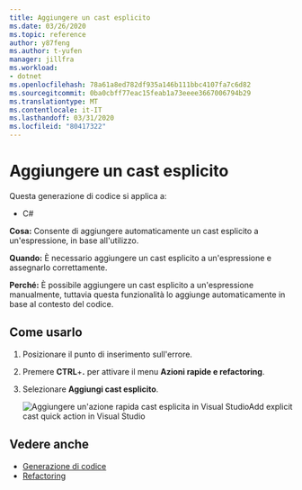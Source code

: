 ```yaml
---
title: Aggiungere un cast esplicito
ms.date: 03/26/2020
ms.topic: reference
author: y87feng
ms.author: t-yufen
manager: jillfra
ms.workload:
- dotnet
ms.openlocfilehash: 78a61a8ed782df935a146b111bbc4107fa7c6d82
ms.sourcegitcommit: 0ba0cbff77eac15feab1a73eeee3667006794b29
ms.translationtype: MT
ms.contentlocale: it-IT
ms.lasthandoff: 03/31/2020
ms.locfileid: "80417322"
---
```

# <a name="add-explicit-cast"></a>Aggiungere un cast esplicito

Questa generazione di codice si applica a:

- C#

**Cosa:** Consente di aggiungere automaticamente un cast esplicito a un'espressione, in base all'utilizzo.

**Quando:** È necessario aggiungere un cast esplicito a un'espressione e assegnarlo correttamente.

**Perché:** È possibile aggiungere un cast esplicito a un'espressione manualmente, tuttavia questa funzionalità lo aggiunge automaticamente in base al contesto del codice.

## <a name="how-to-use-it"></a>Come usarlo

1. Posizionare il punto di inserimento sull'errore.
2. Premere **CTRL**+**.** per attivare il menu **Azioni rapide e refactoring**.
3. Selezionare **Aggiungi cast esplicito**.

   ![Aggiungere un'azione rapida cast esplicita in Visual StudioAdd explicit cast quick action in Visual Studio](media/add-explicit-cast.png)

## <a name="see-also"></a>Vedere anche

- [Generazione di codice](../code-generation-in-visual-studio.md)
- [Refactoring](../refactoring-in-visual-studio.md)
